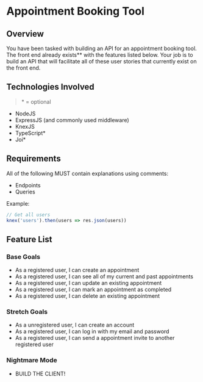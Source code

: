 # Appointment Booking Tool

## Overview

You have been tasked with building an API for an appointment booking tool. The front end already exists\*\* with the features listed below. Your job is to build an API that will facilitate all of these user stories that currently exist on the front end.

## Technologies Involved

> \* = optional

- NodeJS
- ExpressJS (and commonly used middleware)
- KnexJS
- TypeScript\*
- Joi\*

## Requirements

All of the following MUST contain explanations using comments:

- Endpoints
- Queries

Example:

```js
// Get all users
knex('users').then(users => res.json(users))
```

## Feature List

### Base Goals

- As a registered user, I can create an appointment
- As a registered user, I can see all of my current and past appointments
- As a registered user, I can update an existing appointment
- As a registered user, I can mark an appointment as completed
- As a registered user, I can delete an existing appointment

### Stretch Goals

- As a unregistered user, I can create an account
- As a registered user, I can log in with my email and password
- As a registered user, I can send a appointment invite to another registered user

### Nightmare Mode

- BUILD THE CLIENT!
